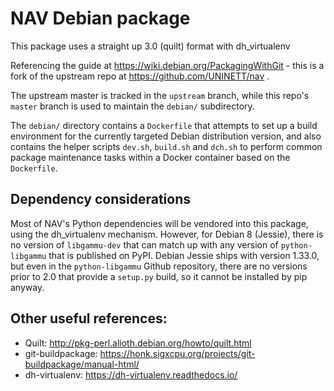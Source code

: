 # NAV Debian package

This package uses a straight up 3.0 (quilt) format with dh_virtualenv

Referencing the guide at https://wiki.debian.org/PackagingWithGit - this is a
fork of the upstream repo at https://github.com/UNINETT/nav .

The upstream master is tracked in the `upstream` branch, while this repo's
`master` branch is used to maintain the `debian/` subdirectory.

The `debian/` directory contains a `Dockerfile` that attempts to set up a
build environment for the currently targeted Debian distribution version, and
also contains the helper scripts `dev.sh`, `build.sh` and `dch.sh` to perform
common package maintenance tasks within a Docker container based on the
`Dockerfile`.

## Dependency considerations

Most of NAV's Python dependencies will be vendored into this package, using the
dh_virtualenv mechanism. However, for Debian 8 (Jessie), there is no version of
`libgammu-dev` that can match up with any version of `python-libgammu` that is
published on PyPI. Debian Jessie ships with version 1.33.0, but even in the
`python-libgammu` Github repository, there are no versions prior to 2.0 that
provide a `setup.py` build, so it cannot be installed by pip anyway.


## Other useful references:

* Quilt: http://pkg-perl.alioth.debian.org/howto/quilt.html
* git-buildpackage: https://honk.sigxcpu.org/projects/git-buildpackage/manual-html/
* dh-virtualenv: https://dh-virtualenv.readthedocs.io/
